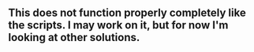 ## This does not function properly completely like the scripts.  I may work on it, but for now I'm looking at other solutions.